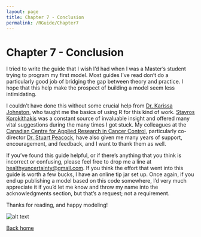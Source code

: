```yaml
---
layout: page
title: Chapter 7 - Conclusion
permalink: /RGuide/Chapter7
---
```


# Chapter 7 - Conclusion

I tried to write the guide that I wish I’d had when I was a Master’s student trying to program my first model. Most guides I’ve read don’t do a particularly good job of bridging the gap between theory and practice. I hope that this help make the prospect of building a model seem less intimidating.

I couldn’t have done this without some crucial help from [Dr. Karissa Johnston](https://www.mun.ca/pharmacy/about/karissajohnston.php), who taught me the basics of using R for this kind of work. [Stavros Korokithakis](https://www.stavros.io/) was a constant source of invaluable insight and offered many vital suggestions during the many times I got stuck. My colleagues at the [Canadian Centre for Applied Research in Cancer Control](https://cc-arcc.ca/), particularly co-director [Dr. Stuart Peacock](https://www.sfu.ca/fhs/about/people/profiles/stuart-peacock.html), have also given me many years of support, encouragement, and feedback, and I want to thank them as well.

If you’ve found this guide helpful, or if there’s anything that you think is incorrect or confusing, please feel free to drop me a line at healthyuncertainty@gmail.com. If you think the effort that went into this guide is worth a few bucks, I have an online tip jar set up. Once again, if you end up publishing a model based on this code somewhere, I’d very much appreciate it if you’d let me know and throw my name into the acknowledgments section, but that’s a request; not a requirement.

Thanks for reading, and happy modeling!

![alt text][The98]

[The98]: https://www.dropbox.com/s/dpcdr1mesascr59/The98.jpg?dl=1 "Thanks!"

[Back home](http://healthyuncertainty.github.io)